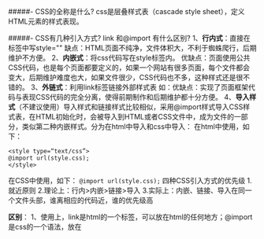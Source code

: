 #####- CSS的全称是什么?
css是层叠样式表（cascade style sheet），定义HTML元素的样式表现。

#####- CSS有几种引入方式? link 和@import 有什么区别?
1、**行内式**：直接在标签中写style=""
缺点：HTML页面不纯净，文件体积大，不利于蜘蛛爬行，后期维护不方便。
2、**内嵌式**：将css代码写在style标签内。
优缺点：页面使用公共CSS代码，也是每个页面都要定义的，如果一个网站有很多页面，每个文件都会变大，后期维护难度也大，如果文件很少，CSS代码也不多，这种样式还是很不错的。
3、**外链式**：利用link标签链接外部样式表
如：<link type=“text/css” rel=“stylesheet” href=“style.css” />优缺点：实现了页面框架代码与表现CSS代码的完全分离，使得前期制作和后期维护都十分方便。
4、**导入样式**（不建议使用）导入样式和链接样式比较相似，采用@import样式导入CSS样式表，在HTML初始化时，会被导入到HTML或者CSS文件中，成为文件的一部分，类似第二种内嵌样式。分为在html中导入和css中导入：
在html中使用，如下：
```
<style type=“text/css”>
@import url(style.css);
</style>
```

在CSS中使用，如下：
`@import url(style.css);`
四种CSS引入方式的优先级
1.就近原则
2.理论上：行内>内嵌>链接>导入
3.实际上：内嵌、链接、导入在同一个文件头部，谁离相应的代码近，谁的优先级高

**区别**：
1、使用上，link是html的一个标签，可以放在html的任何地方；@import是css的一个语法，放在<style>标签里面，或者放在任何样式文件(例如index.css)里面。切忌@import不能放在html里面（样式文件、style标签外面）。
2、加载顺序，当一个页面被加载的时候，link引用的CSS会同时被加载，而@import引用的CSS 会等到页面全部被下载完再被加载。

##### -以下这几种文件路径分别用在什么地方，代表什么意思?
`css/a.css`:当前路径css文件夹下的a.css文件
`./css/a.css`:当前目录css文件夹下的a.css文件
`b.css`:当前路径下的b.css文件
`../imgs/a.png`：上级目录下的a.png文件
`/Users/hunger/project/css/a.css`:这是一个绝对路径
`/static/css/a.css`：网络路径，表示主域名下，static文件夹下的css文件夹里的a.css文件。即主域名加上/static/css/a.css就是文件路径。


#####- 如果我想在js.jirengu.com上展示一个图片，需要怎么操作?
1、把本地图片上传到网上，生成一个网址（URL），然后通过引用此地址，来加载使用图片。
2、图片上传到jirengu服务器项目文件中的图片文件上，通过相对路径引用图片。

#####- 列出5条以上html和 css 的书写规范
语法不区分大小写，但是建议统一写小写
不使用关联的style属性定义样式
id和class使用有意义的单词，分隔号建议使用-
有可能就是用缩写
属性值是0的省略单位
块内容缩进
属性名冒号后面添加一个空格

#####- 截图介绍 chrome 开发者工具的功能区


![Paste_Image.png](http://upload-images.jianshu.io/upload_images/2070541-105a91aac16690f9.png?imageMogr2/auto-orient/strip%7CimageView2/2/w/1240)


Elements:查找网页源代码HTML中的任一元素,手动修改任一元素的属性和样式且能实时在浏览器里面得到反馈。
Console:记录开发者开发过程中的日志信息，且可以作为与JS进行交互的命令行Shell。
Sources:断点调试JS。
Network:从发起网页页面请求Request后分析HTTP请求后得到的各个请求资源信息（包括状态、资源类型、大小、所用时间等），可以根据这个进行网络性能优化。
Timeline:记录并分析在网站的生命周期内所发生的各类事件，以此可以提高网页的运行时间的性能。
Profiles:如果你需要Timeline所能提供的更多信息时，可以尝试一下Profiles,比如记录JS CPU执行时间细节、显示JS对象和相关的DOM节点的内存消耗、记录内存的分配细节。
Application:记录网站加载的所有资源信息，包括存储数据（Local Storage、Session Storage、IndexedDB、Web SQL、Cookies）、缓存数据、字体、图片、脚本、样式表等。
Security:判断当前网页是否安全。
Audits:对当前网页进行网络利用情况、网页性能方面的诊断，并给出一些优化建议。比如列出所有没有用到的CSS文件等。

[参考](http://web.jobbole.com/83571/)